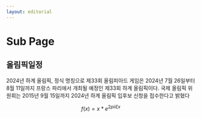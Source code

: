 ```yaml
---
layout: editorial
---
```


# Sub Page

## 올림픽일정



2024년 하계 올림픽, 정식 명칭으로 제33회 올림피아드 게임은 2024년 7월 26일부터 8월 11일까지 프랑스 파리에서 개최될 예정인 제33회 하계 올림픽이다. 국제 올림픽 위원회는 2015년 9월 15일까지 2024년 하계 올림픽 입후보 신청을 접수한다고 밝혔다



$$
f(x) = x * e^{2 pi i \xi x}
$$
